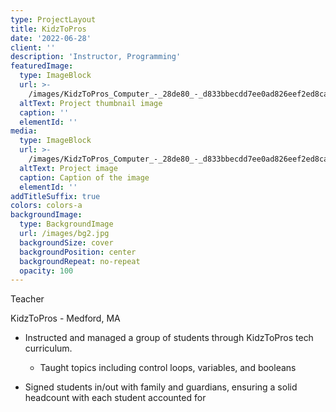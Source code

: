 ```yaml
---
type: ProjectLayout
title: KidzToPros
date: '2022-06-28'
client: ''
description: 'Instructor, Programming'
featuredImage:
  type: ImageBlock
  url: >-
    /images/KidzToPros_Computer_-_28de80_-_d833bbecdd7ee0ad826eef2ed8ca3ba549039845.jpg
  altText: Project thumbnail image
  caption: ''
  elementId: ''
media:
  type: ImageBlock
  url: >-
    /images/KidzToPros_Computer_-_28de80_-_d833bbecdd7ee0ad826eef2ed8ca3ba549039845.jpg
  altText: Project image
  caption: Caption of the image
  elementId: ''
addTitleSuffix: true
colors: colors-a
backgroundImage:
  type: BackgroundImage
  url: /images/bg2.jpg
  backgroundSize: cover
  backgroundPosition: center
  backgroundRepeat: no-repeat
  opacity: 100
---
```

Teacher

KidzToPros - Medford, MA

*   Instructed and managed a group of students through KidzToPros tech curriculum.

    *   Taught topics including control loops, variables, and booleans

*   Signed students in/out with family and guardians, ensuring a solid headcount with each student accounted for



